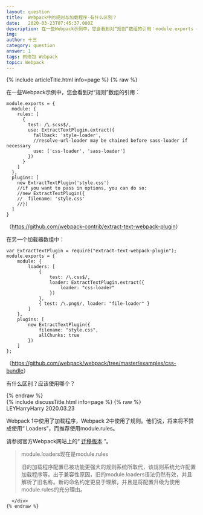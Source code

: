```yaml
---
layout: question
title:  Webpack中的规则与加载程序-有什么区别？
date:   2020-03-23T07:45:37.000Z
description: 在一些Webpack示例中，您会看到对“规则”数组的引用：module.exports = {  module  {    rules  \[  ...
img: 
author: 十三
category: question
answer: 1
tags: 网络包 Webpack
topic: Webpack
---
```

<div class="article-root">
  <div class="article">
    {% include articleTitle.html info=page %}
    {% raw %}
    <div class="article-content"><p><font style="vertical-align: inherit;"><font style="vertical-align: inherit;">在一些Webpack示例中，您会看到对“规则”数组的引用：</font></font></p>

<pre><code>module.exports = {<font></font>
  module: {<font></font>
    rules: [<font></font>
      {<font></font>
        test: /\.scss$/,<font></font>
        use: ExtractTextPlugin.extract({<font></font>
          fallback: 'style-loader',<font></font>
          //resolve-url-loader may be chained before sass-loader if necessary<font></font>
          use: ['css-loader', 'sass-loader']<font></font>
        })<font></font>
      }<font></font>
    ]<font></font>
  },<font></font>
  plugins: [<font></font>
    new ExtractTextPlugin('style.css')<font></font>
    //if you want to pass in options, you can do so:<font></font>
    //new ExtractTextPlugin({<font></font>
    //  filename: 'style.css'<font></font>
    //})<font></font>
  ]<font></font>
}<font></font>
</code></pre>

<p><font style="vertical-align: inherit;"><font style="vertical-align: inherit;">（</font></font><a href="https://github.com/webpack-contrib/extract-text-webpack-plugin" rel="noreferrer"><font style="vertical-align: inherit;"><font style="vertical-align: inherit;">https://github.com/webpack-contrib/extract-text-webpack-plugin</font></font></a><font style="vertical-align: inherit;"><font style="vertical-align: inherit;">）</font></font></p>

<p><font style="vertical-align: inherit;"><font style="vertical-align: inherit;">在另一个加载器数组中：</font></font></p>

<pre><code>var ExtractTextPlugin = require("extract-text-webpack-plugin");<font></font>
module.exports = {<font></font>
    module: {<font></font>
        loaders: [<font></font>
            {<font></font>
                test: /\.css$/,<font></font>
                loader: ExtractTextPlugin.extract({<font></font>
                    loader: "css-loader"<font></font>
                })<font></font>
            },<font></font>
            { test: /\.png$/, loader: "file-loader" }<font></font>
        ]<font></font>
    },<font></font>
    plugins: [<font></font>
        new ExtractTextPlugin({<font></font>
            filename: "style.css",<font></font>
            allChunks: true<font></font>
        })<font></font>
    ]<font></font>
};<font></font>
</code></pre>

<p><font style="vertical-align: inherit;"><font style="vertical-align: inherit;">（</font></font><a href="https://github.com/webpack/webpack/tree/master/examples/css-bundle" rel="noreferrer"><font style="vertical-align: inherit;"><font style="vertical-align: inherit;">https://github.com/webpack/webpack/tree/master/examples/css-bundle</font></font></a><font style="vertical-align: inherit;"><font style="vertical-align: inherit;">）</font></font></p>

<p><font style="vertical-align: inherit;"><font style="vertical-align: inherit;">有什么区别？</font><font style="vertical-align: inherit;">应该使用哪个？</font></font></p></div>
    {% endraw %}
  </div>

  <div class="discuss-wrapper">
    {% include discussTitle.html info=page %}
    {% raw %}
    <div class="discuss-item">
        <div class="discuss-parent">
          <div class="discuss-meta">
            <span class="discuss-user">LEYHarryHarry</span>
            <span class="discuss-time">2020.03.23</span>
          </div>
          <div class="discuss-comment"><p><font style="vertical-align: inherit;"><font style="vertical-align: inherit;">Webpack 1中使用了加载程序，Webpack 2中使用了规则。他们说，将来将不赞成使用“ Loaders”，而推荐使用module.rules。</font></font></p>

<p><font style="vertical-align: inherit;"><font style="vertical-align: inherit;">请参阅</font><font style="vertical-align: inherit;">官方Webpack网站上的“ </font></font><a href="https://webpack.js.org/migrate/3/#module-loaders-is-now-module-rules" rel="noreferrer"><font style="vertical-align: inherit;"><font style="vertical-align: inherit;">迁移版本</font></font></a><font style="vertical-align: inherit;"><font style="vertical-align: inherit;"> ”。</font></font></p>

<blockquote>
  <p><font style="vertical-align: inherit;"><font style="vertical-align: inherit;">module.loaders现在是module.rules</font></font></p>
  
  <p><font style="vertical-align: inherit;"><font style="vertical-align: inherit;">旧的加载程序配置已被功能更强大的规则系统所取代，该规则系统允许配置加载程序等。</font><font style="vertical-align: inherit;">出于兼容性原因，旧的module.loaders语法仍然有效，并且解析了旧名称。</font><font style="vertical-align: inherit;">新的命名约定更易于理解，并且是将配置升级为使用module.rules的充分理由。</font></font></p>
</blockquote></div>
        </div>
        
      </div>
    {% endraw %}
  </div>
<div>
